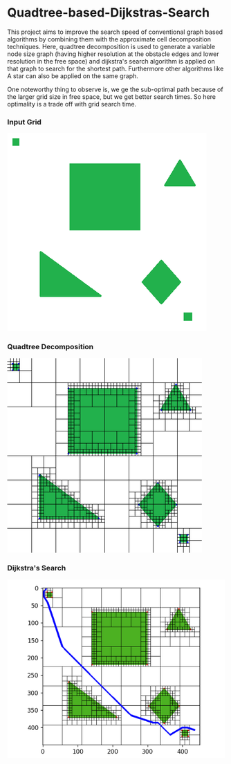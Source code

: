 # Quadtree-based-Dijkstras-Search

This project aims to improve the search speed of conventional graph based algorithms by combining them with the approximate cell decomposition techniques. Here, quadtree decomposition is used to generate a variable node size graph (having higher resolution at the obstacle edges and lower resolution in the free space) and dijkstra's search algorithm is applied on that graph to search for the shortest path. Furthermore other algorithms like A star can also be applied on the same graph.

One noteworthy thing to observe is, we ge the sub-optimal path because of the larger grid size in free space, but we get better search times. So here optimality is a trade off with grid search time.

### Input Grid
![Obstacle Course](./obstacle_course/obs_course.png)

### Quadtree Decomposition
![Quadtree Decomposition](./Results/grid.png)

### Dijkstra's Search
![Quadtree Decomposition](./Results/grid_search.png)
